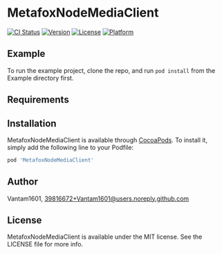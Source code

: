 # MetafoxNodeMediaClient

[![CI Status](https://img.shields.io/travis/Vantam1601/MetafoxNodeMediaClient.svg?style=flat)](https://travis-ci.org/Vantam1601/MetafoxNodeMediaClient)
[![Version](https://img.shields.io/cocoapods/v/MetafoxNodeMediaClient.svg?style=flat)](https://cocoapods.org/pods/MetafoxNodeMediaClient)
[![License](https://img.shields.io/cocoapods/l/MetafoxNodeMediaClient.svg?style=flat)](https://cocoapods.org/pods/MetafoxNodeMediaClient)
[![Platform](https://img.shields.io/cocoapods/p/MetafoxNodeMediaClient.svg?style=flat)](https://cocoapods.org/pods/MetafoxNodeMediaClient)

## Example

To run the example project, clone the repo, and run `pod install` from the Example directory first.

## Requirements

## Installation

MetafoxNodeMediaClient is available through [CocoaPods](https://cocoapods.org). To install
it, simply add the following line to your Podfile:

```ruby
pod 'MetafoxNodeMediaClient'
```

## Author

Vantam1601, 39816672+Vantam1601@users.noreply.github.com

## License

MetafoxNodeMediaClient is available under the MIT license. See the LICENSE file for more info.
